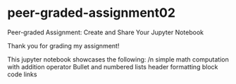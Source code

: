 # peer-graded-assignment02
Peer-graded Assignment: Create and Share Your Jupyter Notebook

Thank you for grading my assignment!

This jupyter notebook showcases the following: /n
simple math computation with addition operator
Bullet and numbered lists
header formatting
block code
links
